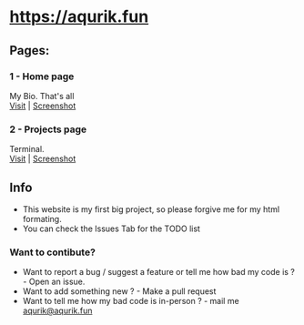 # https://aqurik.fun



## Pages:
### 1 - Home page
My Bio. That's all <br />
[Visit](https://aqurik.fun) | [Screenshot](https://github.com/user-attachments/assets/b17cf286-553e-438d-93f5-ea756d8f794a)
### 2 - Projects page
Terminal. <br />
[Visit](https://aqurik.fun/projects) | [Screenshot](https://github.com/user-attachments/assets/24dc8526-f594-4bfc-ae44-d3ae6dd9c16c)
## Info
* This website is my first big project, so please forgive me for my html formating. <br />
* You can check the Issues Tab for the TODO list <br />
### Want to contibute?

* Want to report a bug / suggest a feature or tell me how bad my code is ? - Open an issue.
* Want to add something new ? - Make a pull request
* Want to tell me how my bad code is in-person ? - mail me aqurik@aqurik.fun


